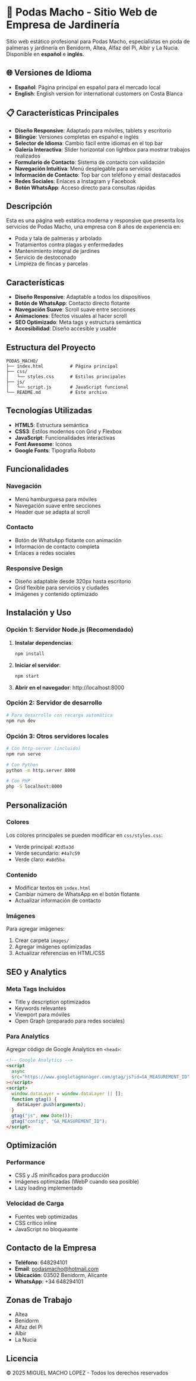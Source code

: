 # 🌿 Podas Macho - Sitio Web de Empresa de Jardinería

Sitio web estático profesional para Podas Macho, especialistas en poda de palmeras y jardinería en Benidorm, Altea, Alfaz del Pi, Albir y La Nucia. Disponible en **español** e **inglés**.

## 🌐 Versiones de Idioma

- **Español**: Página principal en español para el mercado local
- **English**: English version for international customers on Costa Blanca

## 📋 Características Principales

- **Diseño Responsive**: Adaptado para móviles, tablets y escritorio
- **Bilingüe**: Versiones completas en español e inglés
- **Selector de Idioma**: Cambio fácil entre idiomas en el top bar
- **Galería Interactiva**: Slider horizontal con lightbox para mostrar trabajos realizados
- **Formulario de Contacto**: Sistema de contacto con validación
- **Navegación Intuitiva**: Menú desplegable para servicios
- **Información de Contacto**: Top bar con teléfono y email destacados
- **Redes Sociales**: Enlaces a Instagram y Facebook
- **Botón WhatsApp**: Acceso directo para consultas rápidas

## Descripción

Esta es una página web estática moderna y responsive que presenta los servicios de Podas Macho, una empresa con 8 años de experiencia en:

- Poda y tala de palmeras y arbolado
- Tratamientos contra plagas y enfermedades
- Mantenimiento integral de jardines
- Servicio de destoconado
- Limpieza de fincas y parcelas

## Características

- **Diseño Responsive**: Adaptable a todos los dispositivos
- **Botón de WhatsApp**: Contacto directo flotante
- **Navegación Suave**: Scroll suave entre secciones
- **Animaciones**: Efectos visuales al hacer scroll
- **SEO Optimizado**: Meta tags y estructura semántica
- **Accesibilidad**: Diseño accesible y usable

## Estructura del Proyecto

```
PODAS_MACHO/
├── index.html          # Página principal
├── css/
│   └── styles.css      # Estilos principales
├── js/
│   └── script.js       # JavaScript funcional
└── README.md           # Este archivo
```

## Tecnologías Utilizadas

- **HTML5**: Estructura semántica
- **CSS3**: Estilos modernos con Grid y Flexbox
- **JavaScript**: Funcionalidades interactivas
- **Font Awesome**: Iconos
- **Google Fonts**: Tipografía Roboto

## Funcionalidades

### Navegación

- Menú hamburguesa para móviles
- Navegación suave entre secciones
- Header que se adapta al scroll

### Contacto

- Botón de WhatsApp flotante con animación
- Información de contacto completa
- Enlaces a redes sociales

### Responsive Design

- Diseño adaptable desde 320px hasta escritorio
- Grid flexible para servicios y ciudades
- Imágenes y contenido optimizado

## Instalación y Uso

### Opción 1: Servidor Node.js (Recomendado)

1. **Instalar dependencias**:

   ```bash
   npm install
   ```

2. **Iniciar el servidor**:

   ```bash
   npm start
   ```

3. **Abrir en el navegador**: http://localhost:8000

### Opción 2: Servidor de desarrollo

```bash
# Para desarrollo con recarga automática
npm run dev
```

### Opción 3: Otros servidores locales

```bash
# Con http-server (incluido)
npm run serve

# Con Python
python -m http.server 8000

# Con PHP
php -S localhost:8000
```

## Personalización

### Colores

Los colores principales se pueden modificar en `css/styles.css`:

- Verde principal: `#2d5a3d`
- Verde secundario: `#4a7c59`
- Verde claro: `#a8d5ba`

### Contenido

- Modificar textos en `index.html`
- Cambiar número de WhatsApp en el botón flotante
- Actualizar información de contacto

### Imágenes

Para agregar imágenes:

1. Crear carpeta `images/`
2. Agregar imágenes optimizadas
3. Actualizar referencias en HTML/CSS

## SEO y Analytics

### Meta Tags Incluidos

- Title y description optimizados
- Keywords relevantes
- Viewport para móviles
- Open Graph (preparado para redes sociales)

### Para Analytics

Agregar código de Google Analytics en `<head>`:

```html
<!-- Google Analytics -->
<script
  async
  src="https://www.googletagmanager.com/gtag/js?id=GA_MEASUREMENT_ID"
></script>
<script>
  window.dataLayer = window.dataLayer || [];
  function gtag() {
    dataLayer.push(arguments);
  }
  gtag("js", new Date());
  gtag("config", "GA_MEASUREMENT_ID");
</script>
```

## Optimización

### Performance

- CSS y JS minificados para producción
- Imágenes optimizadas (WebP cuando sea posible)
- Lazy loading implementado

### Velocidad de Carga

- Fuentes web optimizadas
- CSS crítico inline
- JavaScript no bloqueante

## Contacto de la Empresa

- **Teléfono**: 648294101
- **Email**: podasmacho@hotmail.com
- **Ubicación**: 03502 Benidorm, Alicante
- **WhatsApp**: +34 648294101

## Zonas de Trabajo

- Altea
- Benidorm
- Alfaz del Pi
- Albir
- La Nucia

## Licencia

© 2025 MIGUEL MACHO LOPEZ - Todos los derechos reservados
